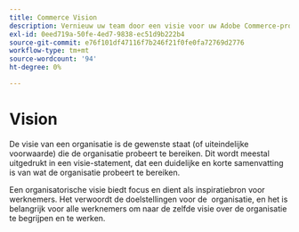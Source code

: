 ```yaml
---
title: Commerce Vision
description: Vernieuw uw team door een visie voor uw Adobe Commerce-project te ontwikkelen.
exl-id: 0eed719a-50fe-4ed7-9838-ec51d9b222b4
source-git-commit: e76f101df47116f7b246f21f0fe0fa72769d2776
workflow-type: tm+mt
source-wordcount: '94'
ht-degree: 0%

---
```


# Vision

De visie van een organisatie is de gewenste staat (of uiteindelijke voorwaarde) die de organisatie probeert te bereiken. Dit wordt meestal uitgedrukt in een visie-statement, dat een duidelijke en korte samenvatting is van wat de organisatie probeert te bereiken.

Een organisatorische visie biedt focus en dient als inspiratiebron voor werknemers. Het verwoordt de doelstellingen voor de &#x200B; organisatie, en het is belangrijk voor alle werknemers om naar de zelfde visie over de organisatie te begrijpen en te werken.
